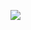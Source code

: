 ![](https://github-profile-summary-cards.vercel.app/api/cards/profile-details?username=hukuryo&theme=2077)

